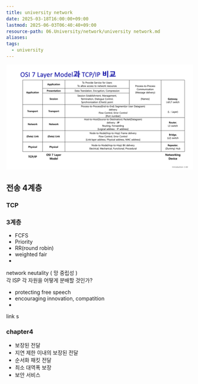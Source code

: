 ```yaml
---
title: university network
date: 2025-03-18T16:00:00+09:00
lastmod: 2025-06-03T06:40:40+09:00
resource-path: 06.University/network/university network.md
aliases: 
tags:
  - university
---
```

![](../../08.media/20250318161430.png)





## 전송 4계층
### TCP











































### 3계층

- FCFS
- Priority
- RR(round robin)
- weighted fair
- 


network neutality ( 망 중립성 )  
각 ISP 각 자원을 어떻게 분배할 것인가?  
- protecting free speech
- encouraging innovation, compatition
- 






link s











### chapter4

- 보장된 전달
- 지연 제한 이내의 보장된 전달
- 순서화 패킷 전달
- 최소 대역폭 보장
- 보안 서비스












